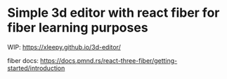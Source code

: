 # Simple 3d editor with react fiber for fiber learning purposes

WIP:
<https://xleepy.github.io/3d-editor/>

fiber docs:
<https://docs.pmnd.rs/react-three-fiber/getting-started/introduction>
